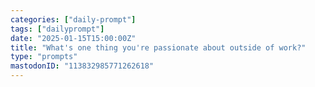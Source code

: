 ```yaml
---
categories: ["daily-prompt"]
tags: ["dailyprompt"]
date: "2025-01-15T15:00:00Z"
title: "What's one thing you're passionate about outside of work?"
type: "prompts"
mastodonID: "113832985771262618"
---
```

